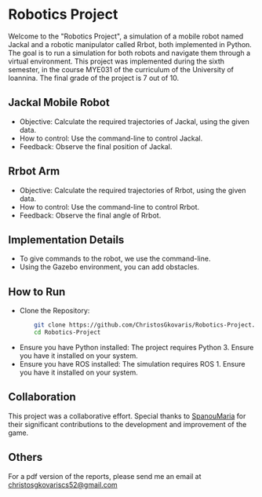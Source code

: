 # Robotics Project

Welcome to the "Robotics Project", a simulation of a mobile robot named Jackal and a robotic manipulator called Rrbot, both implemented in Python. The goal is to run a simulation for both robots and navigate them through a virtual environment. This project was implemented during the sixth semester, in the course MYE031 of the curriculum of the University of Ioannina. The final grade of the project is 7 out of 10.


## Jackal Mobile Robot
- Objective: Calculate the required trajectories of Jackal, using the given data.
- How to control: Use the command-line to control Jackal.
- Feedback: Observe the final position of Jackal.


## Rrbot Arm
- Objective: Calculate the required trajectories of Rrbot, using the given data.
- How to control: Use the command-line to control Rrbot.
- Feedback: Observe the final angle of Rrbot.


## Implementation Details
- To give commands to the robot, we use the command-line.
- Using the Gazebo environment, you can add obstacles.


## How to Run
- Clone the Repository:
  ``` bash
      git clone https://github.com/ChristosGkovaris/Robotics-Project.git
      cd Robotics-Project
- Ensure you have Python installed: The project requires Python 3. Ensure you have it installed on your system.
- Ensure you have ROS installed: The simulation requires ROS 1. Ensure you have it installed on your system.


## Collaboration
This project was a collaborative effort. Special thanks to [SpanouMaria](https://github.com/SpanouMaria) for their significant contributions to the development and improvement of the game.


## Others
For a pdf version of the reports, please send me an email at christosgkovariscs52@gmail.com
